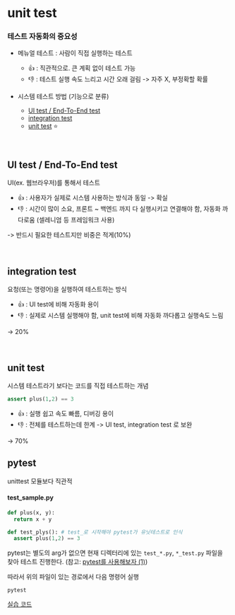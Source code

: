 # unit test

### 테스트 자동화의 중요성

* 메뉴얼 테스트 : 사람이 직접 실행하는 테스트

  * 👍 : 직관적으로. 큰 계획 없이 테스트 가능
  * 👎 : 테스트 실행 속도 느리고 시간 오래 걸림 -> 자주 X, 부정확할 확률

  

* 시스템 테스트 방법 (기능으로 분류)

  * [UI test / End-To-End test](#UI-test-/-End-To-End-test)
  * [integration test](#integration-test)
  * [unit test](#unit-test) ⭐️

<br>

## UI test / End-To-End test

UI(ex. 웹브라우저)를 통해서 테스트

* 👍 : 사용자가 실제로 시스템 사용하는 방식과 동일 -> 확실
* 👎 : 시간이 많이 소요, 프론트 ~ 백엔드 까지 다 실행시키고 연결해야 함, 자동화 까다로움 (셀레니엄 등 프레임워크 사용)

-> 반드시 필요한 테스트지만 비중은 적게(10%)

<br>

## integration test

요청(또는 명령어)을 실행하여 테스트하는 방식

* 👍 : UI test에 비해 자동화 용이
* 👎 : 실제로 시스템 실행해야 함, unit test에 비해 자동화 까다롭고 실행속도 느림

-> 20%

<br>

## unit test

시스템 테스트라기 보다는 코드를 직접 테스트하는 개념

```python
assert plus(1,2) == 3
```

- 👍 : 실행 쉽고 속도 빠름, 디버깅 용이
- 👎 : 전체를 테스트하는데 한계 -> UI test, integration test 로 보완

-> 70%



## pytest

unittest 모듈보다 직관적

#### test_sample.py

```python
def plus(x, y):
  return x + y

def test_plys(): # test_로 시작해야 pytest가 유닛테스트로 인식
  assert plus(1,2) == 3
```

pytest는 별도의 arg가 없으면 현재 디렉터리에 있는 `test_*.py`, `*_test.py` 파일을 찾아 테스트 진행한다. (참고: [pytest를 사용해보자 (1)](https://wkdtjsgur100.github.io/pytest-description-1/)) 

따라서 위의 파일이 있는 경로에서 다음 명령어 실행

```
pytest
```



[실습 코드]()

